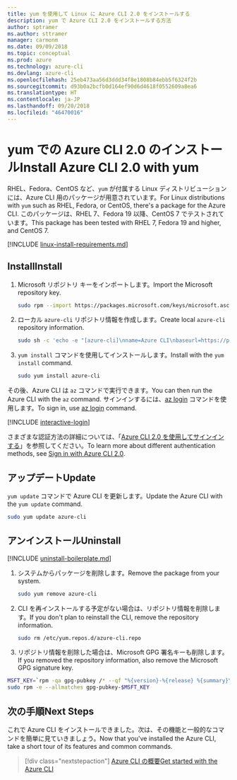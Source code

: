 ```yaml
---
title: yum を使用して Linux に Azure CLI 2.0 をインストールする
description: yum で Azure CLI 2.0 をインストールする方法
author: sptramer
ms.author: sttramer
manager: carmonm
ms.date: 09/09/2018
ms.topic: conceptual
ms.prod: azure
ms.technology: azure-cli
ms.devlang: azure-cli
ms.openlocfilehash: 25eb473aa56d3ddd34f8e1808b84ebb5f6324f2b
ms.sourcegitcommit: d93b0a2bcfb0d164ef90d6d4618f0552609a8ea6
ms.translationtype: HT
ms.contentlocale: ja-JP
ms.lasthandoff: 09/20/2018
ms.locfileid: "46470016"
---
```

# <a name="install-azure-cli-20-with-yum"></a><span data-ttu-id="d58e3-103">yum での Azure CLI 2.0 のインストール</span><span class="sxs-lookup"><span data-stu-id="d58e3-103">Install Azure CLI 2.0 with yum</span></span>

<span data-ttu-id="d58e3-104">RHEL、Fedora、CentOS など、`yum` が付属する Linux ディストリビューションには、Azure CLI 用のパッケージが用意されています。</span><span class="sxs-lookup"><span data-stu-id="d58e3-104">For Linux distributions with  `yum` such as RHEL, Fedora, or CentOS, there's a package for the Azure CLI.</span></span> <span data-ttu-id="d58e3-105">このパッケージは、RHEL 7、Fedora 19 以降、CentOS 7 でテストされています。</span><span class="sxs-lookup"><span data-stu-id="d58e3-105">This package has been tested with RHEL 7, Fedora 19 and higher, and CentOS 7.</span></span>

[!INCLUDE [linux-install-requirements.md](includes/linux-install-requirements.md)]

## <a name="install"></a><span data-ttu-id="d58e3-106">Install</span><span class="sxs-lookup"><span data-stu-id="d58e3-106">Install</span></span>

1. <span data-ttu-id="d58e3-107">Microsoft リポジトリ キーをインポートします。</span><span class="sxs-lookup"><span data-stu-id="d58e3-107">Import the Microsoft repository key.</span></span>

   ```bash
   sudo rpm --import https://packages.microsoft.com/keys/microsoft.asc
   ```

2. <span data-ttu-id="d58e3-108">ローカル `azure-cli` リポジトリ情報を作成します。</span><span class="sxs-lookup"><span data-stu-id="d58e3-108">Create local `azure-cli` repository information.</span></span>

   ```bash
   sudo sh -c 'echo -e "[azure-cli]\nname=Azure CLI\nbaseurl=https://packages.microsoft.com/yumrepos/azure-cli\nenabled=1\ngpgcheck=1\ngpgkey=https://packages.microsoft.com/keys/microsoft.asc" > /etc/yum.repos.d/azure-cli.repo'
   ```

3. <span data-ttu-id="d58e3-109">`yum install` コマンドを使用してインストールします。</span><span class="sxs-lookup"><span data-stu-id="d58e3-109">Install with the `yum install` command.</span></span>

   ```bash
   sudo yum install azure-cli
   ```

<span data-ttu-id="d58e3-110">その後、Azure CLI は `az` コマンドで実行できます。</span><span class="sxs-lookup"><span data-stu-id="d58e3-110">You can then run the Azure CLI with the `az` command.</span></span> <span data-ttu-id="d58e3-111">サインインするには、[az login](/cli/azure/reference-index#az-login) コマンドを使用します。</span><span class="sxs-lookup"><span data-stu-id="d58e3-111">To sign in, use [az login](/cli/azure/reference-index#az-login) command.</span></span>

[!INCLUDE [interactive-login](includes/interactive-login.md)]

<span data-ttu-id="d58e3-112">さまざまな認証方法の詳細については、「[Azure CLI 2.0 を使用してサインインする](authenticate-azure-cli.md)」を参照してください。</span><span class="sxs-lookup"><span data-stu-id="d58e3-112">To learn more about different authentication methods, see [Sign in with Azure CLI 2.0](authenticate-azure-cli.md).</span></span>

## <a name="update"></a><span data-ttu-id="d58e3-113">アップデート</span><span class="sxs-lookup"><span data-stu-id="d58e3-113">Update</span></span>

<span data-ttu-id="d58e3-114">`yum update` コマンドで Azure CLI を更新します。</span><span class="sxs-lookup"><span data-stu-id="d58e3-114">Update the Azure CLI with the `yum update` command.</span></span>

```bash
sudo yum update azure-cli
```

## <a name="uninstall"></a><span data-ttu-id="d58e3-115">アンインストール</span><span class="sxs-lookup"><span data-stu-id="d58e3-115">Uninstall</span></span>

[!INCLUDE [uninstall-boilerplate.md](includes/uninstall-boilerplate.md)]

1. <span data-ttu-id="d58e3-116">システムからパッケージを削除します。</span><span class="sxs-lookup"><span data-stu-id="d58e3-116">Remove the package from your system.</span></span>

   ```bash
   sudo yum remove azure-cli
   ```

2. <span data-ttu-id="d58e3-117">CLI を再インストールする予定がない場合は、リポジトリ情報を削除します。</span><span class="sxs-lookup"><span data-stu-id="d58e3-117">If you don't plan to reinstall the CLI, remove the repository information.</span></span>

   ```bash
   sudo rm /etc/yum.repos.d/azure-cli.repo
   ```

3. <span data-ttu-id="d58e3-118">リポジトリ情報を削除した場合は、Microsoft GPG 署名キーも削除します。</span><span class="sxs-lookup"><span data-stu-id="d58e3-118">If you removed the repository information, also remove the Microsoft GPG signature key.</span></span>

  ```bash
  MSFT_KEY=`rpm -qa gpg-pubkey /* --qf "%{version}-%{release} %{summary}\n" | grep Microsoft | awk '{print $1}'`
  sudo rpm -e --allmatches gpg-pubkey-$MSFT_KEY
  ```

## <a name="next-steps"></a><span data-ttu-id="d58e3-119">次の手順</span><span class="sxs-lookup"><span data-stu-id="d58e3-119">Next Steps</span></span>

<span data-ttu-id="d58e3-120">これで Azure CLI をインストールできました。次は、その機能と一般的なコマンドを簡単に見ていきましょう。</span><span class="sxs-lookup"><span data-stu-id="d58e3-120">Now that you've installed the Azure CLI, take a short tour of its features and common commands.</span></span>

> [!div class="nextstepaction"]
> [<span data-ttu-id="d58e3-121">Azure CLI の概要</span><span class="sxs-lookup"><span data-stu-id="d58e3-121">Get started with the Azure CLI</span></span>](get-started-with-azure-cli.md)
